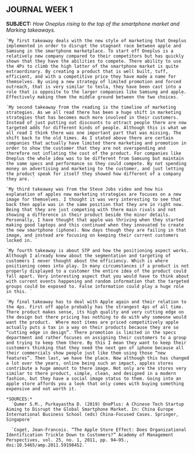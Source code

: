 ## JOURNAL WEEK 1

  __SUBJECT:__ *How Oneplus rising to the top of the smartphone market and Marking takeaways.*

    `My first takeaway deals with the new style of marketing that Oneplus implemented in order to disrupt the stagnant race between apple and Samsung in the smartphone marketplace. To start off Oneplus is a relatively new company compared to their competitors but has quickly shown that they have the abilities to compete. There ability to use the 4Ps to climb the high latter of the smartphone market is quite extraordinary. By creating a product that is well built, tuff, efficient, and with a competitive price they have made a name for themselves. By using a new strategy of limited promotion and forced outreach, that is very similar to tesla, they have been cast into a role that is opposite to the larger companies like Samsung and apple. Effectively making them the middle ground between the two choices. `

    `My second takeaway from the reading is the timeline of marketing strategies. As we all read there has been a huge shift in marketing strategies that has becomes much more involved in their customers. Instead of just putting out discounts to attract people there are now targeted adds for different kinds of people. Although this is what we all read I think there was one important part that was missing. The shift back to the old times. As I stated above there are certain companies that actually have limited there marketing and promotion in order to show the customer that they are not overspending and therefore not inflating the cost of the product. For companies like Oneplus the whole idea was to be different from Samsung but maintain the same specs and performance so they could compete. By not spending money on advertising and marketing to the customer, and just letting the product speak for itself they showed how different of a company they are. `

    `My third takeaway was from the Steve Jobs video and how his explanation of apples new marketing strategies are focuses on a new image for themselves. I thought it was very interesting to see that back then apple was in the same position that they are in right now. Being that they are just competing with there main rivals and not showing a difference in their product beside the minor details. Personally, I have thought that apple was thriving when they started making good laptops and this continued when they innovated to create the new smartphone (iphone). Now days though they are failing in that image, and instead are focusing on keeping their current customers locked in. `

    `My fourth takeaway is about STP and how the positioning aspect works. Although I already knew about the segmentation and targeting of customers I never thought about the efficiency. Which is where positioning comes into play. In many circumstances if a product is not properly displayed to a customer the entire idea of the product could fall apart. Very interesting aspect that you would have to think about with current events happening and random information that the targeted groups could be exposed to. False information could play a huge role in this. `

    `My final takeaway has to deal with Apple again and their relation to the 4ps. First off apple probably has the strangest 4ps of all time. There product makes sense, its high quality and very cutting edge on the design but there pricing has nothing to do with why someone would want the product.  Where most items are priced competitively apple actually puts a tax in a way on their products because they are so “cutting edge in design”. There promotion is limited in the specs department and rather focuses on assigning their customers to a group and trying to keep them there. By this I mean they want to keep their customers thinking that they need the next gen of iphone because all their commercials show people just like them using those “new features”. Then last, we have the place. Now although this has changed a lot over the years, online being such an impact, apples stores contribute a huge amount to there image. Not only are the stores very similar to there product, simple, clean, and designed in a modern fashion, but they have a social image status to them. Going into an apple store affords you a look that only comes with buying something expensive and not worth it. `

    *SOURCES:*
      `Qumer S.M., Purkayastha D. (2019) OnePlus: A Chinese Tech Startup Aiming to Disrupt the Global Smartphone Market. In: China Europe International Business School (eds) China-Focused Cases. Springer, Singapore`

      `Coget, Jean-Francois. “The Apple Store Effect: Does Organizational Identification Trickle Down to Customers?” Academy of Management Perspectives, vol. 25, no. 1, 2011, pp. 94–95., doi:10.5465/amp.2011.59198452.`
